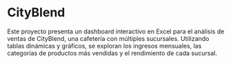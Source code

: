 # CityBlend
Este proyecto presenta un dashboard interactivo en Excel para el análisis de ventas de CityBlend, una cafetería con múltiples sucursales. Utilizando tablas dinámicas y gráficos, se exploran los ingresos mensuales, las categorías de productos más vendidas y el rendimiento de cada sucursal.
